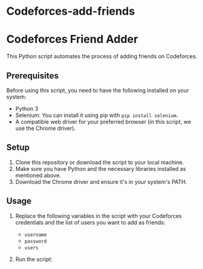 # Codeforces-add-friends
# Codeforces Friend Adder

This Python script automates the process of adding friends on Codeforces.

## Prerequisites

Before using this script, you need to have the following installed on your system:

- Python 3
- Selenium: You can install it using pip with `pip install selenium`.
- A compatible web driver for your preferred browser (in this script, we use the Chrome driver).

## Setup

1. Clone this repository or download the script to your local machine.
2. Make sure you have Python and the necessary libraries installed as mentioned above.
3. Download the Chrome driver and ensure it's in your system's PATH.

## Usage

1. Replace the following variables in the script with your Codeforces credentials and the list of users you want to add as friends:
   - `username`
   - `password`
   - `users`

2. Run the script:
